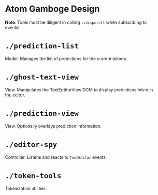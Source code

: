 # Atom Gamboge Design

**Note**: Tools must be diligent in calling `::dispose()` when
subscribing to events!

# `./prediction-list`

Model. Manages the list of predictions for the current tokens.

# `./ghost-text-view`

View. Manipulates the TextEdtitorView DOM to display predictions inline
in the editor.

# `./prediction-view`

View. Optionally overlays prediction information.

# `./editor-spy`

Controller. Listens and reacts to `TextEditor` events.

# `./token-tools`

Tokenization utilities.
